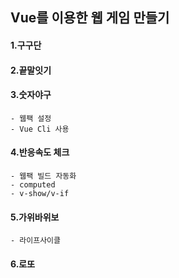 ## Vue를 이용한 웹 게임 만들기

#### 1.구구단

#### 2.끝말잇기

#### 3.숫자야구

    - 웹팩 설정
    - Vue Cli 사용

#### 4.반응속도 체크

    - 웹팩 빌드 자동화
    - computed
    - v-show/v-if

#### 5.가위바위보

    - 라이프사이클

#### 6.로또

